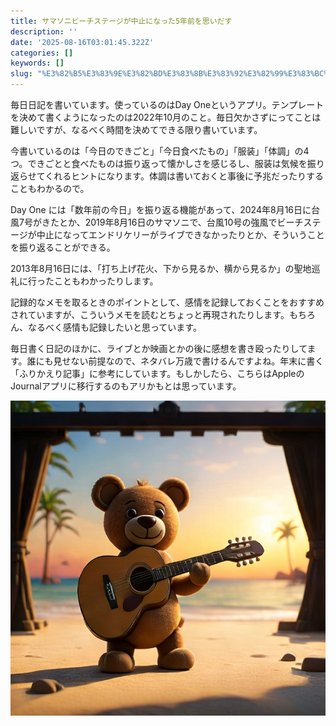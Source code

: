 ```yaml
---
title: サマソニビーチステージが中止になった5年前を思いだす
description: ''
date: '2025-08-16T03:01:45.322Z'
categories: []
keywords: []
slug: "%E3%82%B5%E3%83%9E%E3%82%BD%E3%83%8B%E3%83%92%E3%82%99%E3%83%BC%E3%83%81%E3%82%B9%E3%83%86%E3%83%BC%E3%82%B7%E3%82%99%E3%81%8B%E3%82%99%E4%B8%AD%E6..."
---
```

毎日日記を書いています。使っているのはDay Oneというアプリ。テンプレートを決めて書くようになったのは2022年10月のこと。毎日欠かさずにってことは難しいですが、なるべく時間を決めてできる限り書いています。

今書いているのは「今日のできごと」「今日食べたもの」「服装」「体調」の4つ。できごとと食べたものは振り返って懐かしさを感じるし、服装は気候を振り返らせてくれるヒントになります。体調は書いておくと事後に予兆だったりすることもわかるので。

Day One には「数年前の今日」を振り返る機能があって、2024年8月16日に台風7号がきたとか、2019年8月16日のサマソニで、台風10号の強風でビーチステージが中止になってエンドリケリーがライブできなかったりとか、そういうことを振り返ることができる。

2013年8月16日には、「打ち上げ花火、下から見るか、横から見るか」の聖地巡礼に行ったこともわかったりします。

記録的なメモを取るときのポイントとして、感情を記録しておくことをおすすめされていますが、こういうメモを読むとちょっと再現されたりします。もちろん、なるべく感情も記録したいと思っています。

毎日書く日記のほかに、ライブとか映画とかの後に感想を書き殴ったりしてます。誰にも見せない前提なので、ネタバレ万歳で書けるんですよね。年末に書く「ふりかえり記事」に参考にしています。もしかしたら、こちらはAppleのJournalアプリに移行するのもアリかもとは思っています。

![](1__ACD92BNWb8DIhfhlO1L1oA.jpeg)
